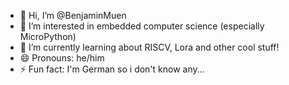 - 👋 Hi, I’m @BenjaminMuen
- 👀 I’m interested in embedded computer science (especially MicroPython)
- 🌱 I’m currently learning about RISCV, Lora and other cool stuff!
- 😄 Pronouns: he/him
- ⚡ Fun fact: I'm German so i don't know any...

<!---
BenjaminMuen/BenjaminMuen is a ✨ special ✨ repository because its `README.md` (this file) appears on your GitHub profile.
You can click the Preview link to take a look at your changes.
--->
